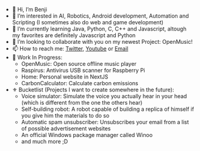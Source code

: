 - 👋 Hi, I’m Benji
- 👀 I’m interested in AI, Robotics, Android development, Automation and Scripting (I sometimes also do web and game development)
- 🌱 I’m currently learning Java, Python, C, C++ and Javascript, altough my favorites are definitely Javascript and Python
- 💞️ I’m looking to collaborate with you on my newest Project: OpenMusic!
- 📫 How to reach me: [Twitter](https://twitter.com/Benben377), [Youtube](https://www.youtube.com/channel/UCgkbKNjZCFy9EiToD5MK4Og) or [Email](mailto:demetzbenjamin@duck.com)
- 🚧 Work In Progress:
  - OpenMusic: Open source offline music player
  - Raspirus: Antivirus USB scanner for Raspberry Pi
  - Home: Personal website in NextJS
  - CarbonCalculator: Calculate carbon emissions  
- ⚜️ Bucketlist (Projects I want to create somewhere in the future):
  - Voice simulator: Simulate the voice you actually hear in your head (which is different from the one the others hear)
  - Self-building robot: A robot capable of building a replica of himself if you give him the materials to do so
  - Automatic spam unsubscriber: Unsubscribes your email from a list of possible advertisement websites
  - An official Windows package manager called Winoo
  - and much more ;D

<!---
Benji377/Benji377 is a ✨ special ✨ repository because its `README.md` (this file) appears on your GitHub profile.
You can click the Preview link to take a look at your changes.
--->
